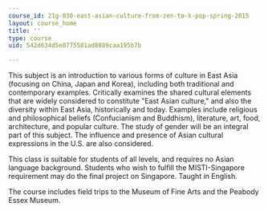 ```yaml
---
course_id: 21g-030-east-asian-culture-from-zen-to-k-pop-spring-2015
layout: course_home
title: ''
type: course
uid: 542d634d5e0775581ad8889caa195b7b

---
```

This subject is an introduction to various forms of culture in East Asia (focusing on China, Japan and Korea), including both traditional and contemporary examples. Critically examines the shared cultural elements that are widely considered to constitute "East Asian culture," and also the diversity within East Asia, historically and today. Examples include religious and philosophical beliefs (Confucianism and Buddhism), literature, art, food, architecture, and popular culture. The study of gender will be an integral part of this subject. The influence and presence of Asian cultural expressions in the U.S. are also considered.

This class is suitable for students of all levels, and requires no Asian language background. Students who wish to fulfill the MISTI-Singapore requirement may do the final project on Singapore. Taught in English.

The course includes field trips to the Museum of Fine Arts and the Peabody Essex Museum.

